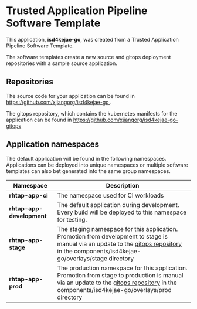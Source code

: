# Trusted Application Pipeline Software Template

This application, **isd4kejae-go**, was created from a Trusted Application Pipeline Software Template.

The software templates create a new source and gitops deployment repositories with a sample source application. 

## Repositories

The source code for your application can be found in [https://github.com/xjiangorg/isd4kejae-go ](https://github.com/xjiangorg/isd4kejae-go ).
 
The gitops repository, which contains the kubernetes manifests for the application can be found in 
[https://github.com/xjiangorg/isd4kejae-go-gitops ](https://github.com/xjiangorg/isd4kejae-go-gitops ) 

## Application namespaces 

The default application will be found in the following namespaces. Applications can be deployed into unique namespaces or multiple software templates can also bet generated into the same group namespaces.  

|  Namespace   |  Description   |  
| -------- | -------- |
| **rhtap-app-ci** | The namespace used for CI workloads |
| **rhtap-app-development** | The default application during development. Every build will be deployed to this namespace for testing. |
| **rhtap-app-stage** | The staging namespace for this application. Promotion from development to stage is manual via an update to the [gitops repository](https://github.com/xjiangorg/isd4kejae-go-gitops ) in the components/isd4kejae-go/overlays/stage directory |
| **rhtap-app-prod** | The production namespace for this application. Promotion from stage to production is manual via an update to the [gitops repository](https://github.com/xjiangorg/isd4kejae-go-gitops ) in the components/isd4kejae-go/overlays/prod directory |